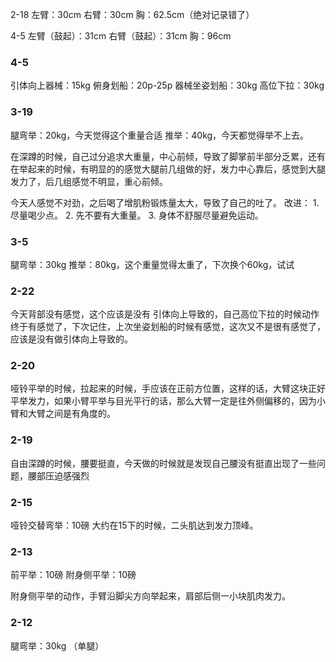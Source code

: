 ﻿2-18 
左臂：30cm
右臂：30cm
胸：62.5cm（绝对记录错了）

4-5
左臂（鼓起）：31cm
右臂（鼓起）：31cm
胸：96cm

### 4-5
引体向上器械：15kg
俯身划船：20p-25p
器械坐姿划船：30kg
高位下拉：30kg


### 3-19
腿弯举：20kg，今天觉得这个重量合适
推举：40kg，今天都觉得举不上去。

在深蹲的时候，自己过分追求大重量，中心前倾，导致了脚掌前半部分乏累，还有在举起来的时候，有明显的的感觉大腿前几组做的好，发力中心靠后，感觉到大腿发力了，后几组感觉不明显，重心前倾。

今天人感觉不对劲，之后喝了增肌粉锻炼量太大，导致了自己的吐了。
改进：
    1. 尽量喝少点。
    2. 先不要有大重量。
    3. 身体不舒服尽量避免运动。

### 3-5
腿弯举：30kg
推举：80kg，这个重量觉得太重了，下次换个60kg，试试

### 2-22
今天背部没有感觉，这个应该是没有 引体向上导致的，自己高位下拉的时候动作终于有感觉了，下次记住，上次坐姿划船的时候有感觉，这次又不是很有感觉了，应该是没有做引体向上导致的。


### 2-20
哑铃平举的时候，拉起来的时候，手应该在正前方位置，这样的话，大臂这块正好平举发力，如果小臂平举与目光平行的话，那么大臂一定是往外侧偏移的，因为小臂和大臂之间是有角度的。

### 2-19
自由深蹲的时候，腰要挺直，今天做的时候就是发现自己腰没有挺直出现了一些问题，腰部压迫感强烈

### 2-15
哑铃交替弯举：10磅
大约在15下的时候，二头肌达到发力顶峰。

### 2-13
前平举：10磅
附身侧平举：10磅

附身侧平举的动作，手臂沿脚尖方向举起来，肩部后侧一小块肌肉发力。

### 2-12
腿弯举：30kg （单腿）

